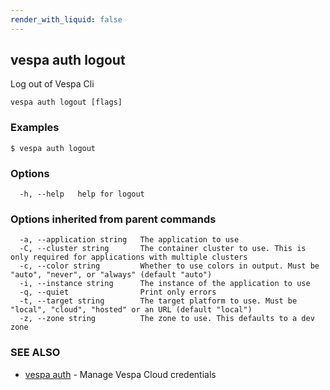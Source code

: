 ```yaml
---
render_with_liquid: false
---
```


## vespa auth logout

Log out of Vespa Cli

```
vespa auth logout [flags]
```

### Examples

```
$ vespa auth logout
```

### Options

```
  -h, --help   help for logout
```

### Options inherited from parent commands

```
  -a, --application string   The application to use
  -C, --cluster string       The container cluster to use. This is only required for applications with multiple clusters
  -c, --color string         Whether to use colors in output. Must be "auto", "never", or "always" (default "auto")
  -i, --instance string      The instance of the application to use
  -q, --quiet                Print only errors
  -t, --target string        The target platform to use. Must be "local", "cloud", "hosted" or an URL (default "local")
  -z, --zone string          The zone to use. This defaults to a dev zone
```

### SEE ALSO

* [vespa auth](vespa_auth.html)	 - Manage Vespa Cloud credentials

